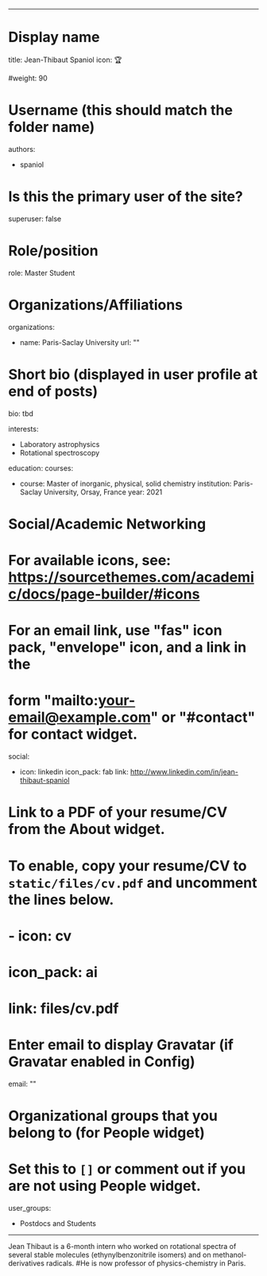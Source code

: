 
---
# Display name
title: Jean-Thibaut Spaniol icon: :trophy:

#weight: 90

# Username (this should match the folder name)
authors:
- spaniol

# Is this the primary user of the site?
superuser: false

# Role/position
role: Master Student

# Organizations/Affiliations
organizations:
- name: Paris-Saclay University
  url: ""

# Short bio (displayed in user profile at end of posts)
bio: tbd

interests:
- Laboratory astrophysics
- Rotational spectroscopy

education:
  courses:
  - course: Master of inorganic, physical, solid chemistry
    institution: Paris-Saclay University, Orsay, France
    year: 2021


# Social/Academic Networking
# For available icons, see: https://sourcethemes.com/academic/docs/page-builder/#icons
#   For an email link, use "fas" icon pack, "envelope" icon, and a link in the
#   form "mailto:your-email@example.com" or "#contact" for contact widget.
social:
 - icon: linkedin
   icon_pack: fab
   link: http://www.linkedin.com/in/jean-thibaut-spaniol

# Link to a PDF of your resume/CV from the About widget.
# To enable, copy your resume/CV to `static/files/cv.pdf` and uncomment the lines below.
# - icon: cv
#   icon_pack: ai
#   link: files/cv.pdf

# Enter email to display Gravatar (if Gravatar enabled in Config)
email: ""

# Organizational groups that you belong to (for People widget)
#   Set this to `[]` or comment out if you are not using People widget.
user_groups:
- Postdocs and Students
---

Jean Thibaut is a 6-month intern who worked on rotational spectra of several stable molecules (ethynylbenzonitrile isomers) and on methanol-derivatives radicals. #He is now professor of physics-chemistry in Paris. 
